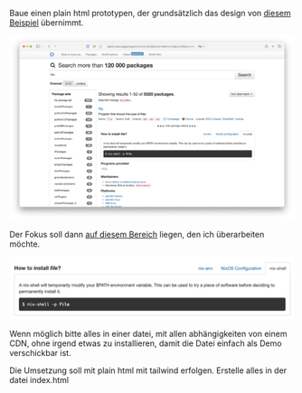 Baue einen plain html prototypen, der grundsätzlich das design von [diesem Beispiel](layout.png) übernimmt.

![Vollseiten Screenshot](layout.png)

Der Fokus soll dann [auf diesem Bereich](fokus.png) liegen, den ich überarbeiten möchte.

![Fokus Screenshot](fokus.png)

Wenn möglich bitte alles in einer datei, mit allen abhängigkeiten von einem CDN, ohne irgend etwas zu installieren, damit die Datei einfach als Demo verschickbar ist.

Die Umsetzung soll mit plain html mit tailwind erfolgen. Erstelle alles in der datei index.html
